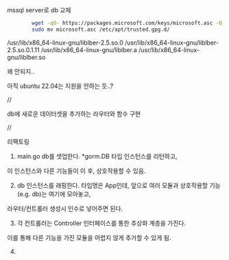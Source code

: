 mssql server로 db 교체

```bash
        wget -qO- https://packages.microsoft.com/keys/microsoft.asc -O microsoft.asc
        sudo mv microsoft.asc /etc/apt/trusted.gpg.d/


```

/usr/lib/x86_64-linux-gnu/liblber-2.5.so.0
/usr/lib/x86_64-linux-gnu/liblber-2.5.so.0.1.11
/usr/lib/x86_64-linux-gnu/liblber.a
/usr/lib/x86_64-linux-gnu/liblber.so

왜 안되지..

아직 ubuntu 22.04는 지원을 안하는 듯..?

//

db에 새로운 데이터셋을 추가하는 라우터와 함수 구현

//

리팩토링

1. main.go
   db를 셋업한다. \*gorm.DB 타입 인스턴스를 리턴하고,

이 인스턴스와 다른 기능들이 이 후, 상호작용할 수 있음.

2. db 인스턴스를 래핑한다.
   타입명은 App인데, 앞으로 여러 모듈과 상호작용할 기능 (e.g. db)는 여기에 모아놓고,

라우터/컨트롤러 생성시 인수로 넣어주면 된다.

3. 각 컨트롤러는 Controller 인터페이스를 통한 추상화 계층을 가진다.

이를 통해 다른 기능을 가진 모듈을 어렵지 않게 추가할 수 있게 됨.

4.
